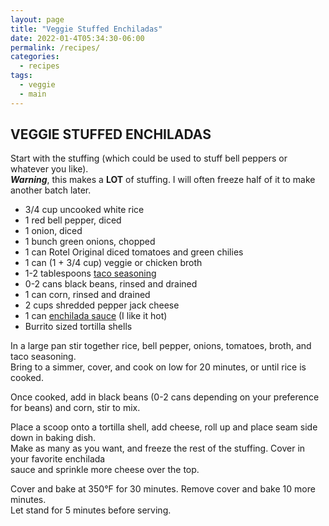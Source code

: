```yaml
---
layout: page
title: "Veggie Stuffed Enchiladas"
date: 2022-01-4T05:34:30-06:00
permalink: /recipes/
categories:
  - recipes
tags:
  - veggie
  - main
---
```

## VEGGIE STUFFED ENCHILADAS
Start with the stuffing (which could be used to stuff bell peppers or whatever you like).  
**_Warning_**, this makes a **LOT** of stuffing. I will often freeze half of it to make another batch later.

- 3/4 cup uncooked white rice
- 1 red bell pepper, diced
- 1 onion, diced
- 1 bunch green onions, chopped
- 1 can Rotel Original diced tomatoes and green chilies
- 1 can (1 + 3/4 cup) veggie or chicken broth
- 1-2 tablespoons [taco seasoning](taco-seasoning)
- 0-2 cans black beans, rinsed and drained
- 1 can corn, rinsed and drained
- 2 cups shredded pepper jack cheese
- 1 can [enchilada sauce](enchilada-sauce) (I like it hot)
- Burrito sized tortilla shells

In a large pan stir together rice, bell pepper, onions, tomatoes, broth, and taco seasoning.  
Bring to a simmer, cover, and cook on low for 20 minutes, or until rice is cooked.

Once cooked, add in black beans (0-2 cans depending on your preference for beans) and corn, stir to mix.

Place a scoop onto a tortilla shell, add cheese, roll up and place seam side down in baking dish.  
Make as many as you want, and freeze the rest of the stuffing. Cover in your favorite enchilada  
sauce and sprinkle more cheese over the top.

Cover and bake at 350°F for 30 minutes. Remove cover and bake 10 more minutes.  
Let stand for 5 minutes before serving.
